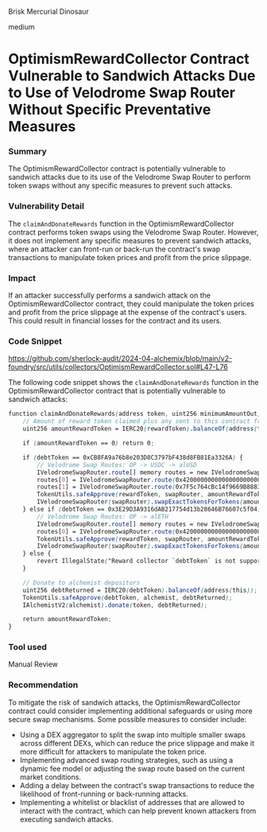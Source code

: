 Brisk Mercurial Dinosaur

medium

# OptimismRewardCollector Contract Vulnerable to Sandwich Attacks Due to Use of Velodrome Swap Router Without Specific Preventative Measures

### Summary

The OptimismRewardCollector contract is potentially vulnerable to sandwich attacks due to its use of the Velodrome Swap Router to perform token swaps without any specific measures to prevent such attacks.

### Vulnerability Detail

The `claimAndDonateRewards` function in the OptimismRewardCollector contract performs token swaps using the Velodrome Swap Router. However, it does not implement any specific measures to prevent sandwich attacks, where an attacker can front-run or back-run the contract's swap transactions to manipulate token prices and profit from the price slippage.

### Impact

If an attacker successfully performs a sandwich attack on the OptimismRewardCollector contract, they could manipulate the token prices and profit from the price slippage at the expense of the contract's users. This could result in financial losses for the contract and its users.

### Code Snippet
https://github.com/sherlock-audit/2024-04-alchemix/blob/main/v2-foundry/src/utils/collectors/OptimismRewardCollector.sol#L47-L76

The following code snippet shows the `claimAndDonateRewards` function in the OptimismRewardCollector contract that is potentially vulnerable to sandwich attacks:
```scss
function claimAndDonateRewards(address token, uint256 minimumAmountOut) external returns (uint256) {
    // Amount of reward token claimed plus any sent to this contract from grants.
    uint256 amountRewardToken = IERC20(rewardToken).balanceOf(address(this));

    if (amountRewardToken == 0) return 0;

    if (debtToken == 0xCB8FA9a76b8e203D8C3797bF438d8FB81Ea3326A) {
        // Velodrome Swap Routes: OP -> USDC -> alUSD
        IVelodromeSwapRouter.route[] memory routes = new IVelodromeSwapRouter.route[](2);
        routes[0] = IVelodromeSwapRouter.route(0x4200000000000000000000000000000000000042, 0x7F5c764cBc14f9669B88837ca1490cCa17c31607, false);
        routes[1] = IVelodromeSwapRouter.route(0x7F5c764cBc14f9669B88837ca1490cCa17c31607, 0xCB8FA9a76b8e203D8C3797bF438d8FB81Ea3326A, true);
        TokenUtils.safeApprove(rewardToken, swapRouter, amountRewardToken);
        IVelodromeSwapRouter(swapRouter).swapExactTokensForTokens(amountRewardToken, minimumAmountOut, routes, address(this), block.timestamp);
    } else if (debtToken == 0x3E29D3A9316dAB217754d13b28646B76607c5f04) {
        // Velodrome Swap Routes: OP -> alETH
        IVelodromeSwapRouter.route[] memory routes = new IVelodromeSwapRouter.route[](1);
        routes[0] = IVelodromeSwapRouter.route(0x4200000000000000000000000000000000000042, 0x3E29D3A9316dAB217754d13b28646B76607c5f04, false);
        TokenUtils.safeApprove(rewardToken, swapRouter, amountRewardToken);
        IVelodromeSwapRouter(swapRouter).swapExactTokensForTokens(amountRewardToken, minimumAmountOut, routes, address(this), block.timestamp);
    } else {
        revert IllegalState("Reward collector `debtToken` is not supported");
    }

    // Donate to alchemist depositors
    uint256 debtReturned = IERC20(debtToken).balanceOf(address(this));
    TokenUtils.safeApprove(debtToken, alchemist, debtReturned);
    IAlchemistV2(alchemist).donate(token, debtReturned);

    return amountRewardToken;
}
```
### Tool used

Manual Review

### Recommendation

To mitigate the risk of sandwich attacks, the OptimismRewardCollector contract could consider implementing additional safeguards or using more secure swap mechanisms. Some possible measures to consider include:

* Using a DEX aggregator to split the swap into multiple smaller swaps across different DEXs, which can reduce the price slippage and make it more difficult for attackers to manipulate the token price.
* Implementing advanced swap routing strategies, such as using a dynamic fee model or adjusting the swap route based on the current market conditions.
* Adding a delay between the contract's swap transactions to reduce the likelihood of front-running or back-running attacks.
* Implementing a whitelist or blacklist of addresses that are allowed to interact with the contract, which can help prevent known attackers from executing sandwich attacks.

